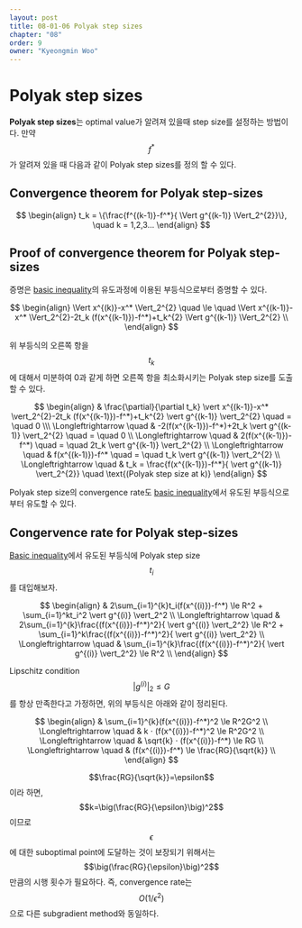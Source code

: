 ```yaml
---
layout: post
title: 08-01-06 Polyak step sizes
chapter: "08"
order: 9
owner: "Kyeongmin Woo"
---
```


# Polyak step sizes

**Polyak step sizes**는 optimal value가 알려져 있을때 step size를 설정하는 방법이다. 만약 $$f^*$$가 알려져 있을 때 다음과 같이 Polyak step sizes를 정의 할 수 있다. 

## Convergence theorem for Polyak step-sizes
>
$$ \begin{align}
t_k = \{\frac{f^{(k-1)}-f^*}{ \Vert g^{(k-1)} \Vert_2^{2}}\}, \quad k = 1,2,3...
\end{align} $$


## Proof of convergence theorem for Polyak step-sizes
증명은 [basic inequality](https://wikidocs.net/19343)의 유도과정에 이용된 부등식으로부터 증명할 수 있다. 

>
$$ \begin{align}
 \Vert x^{(k)}-x^* \Vert_2^{2}  \quad \le \quad  \Vert x^{(k-1)}-x^* \Vert_2^{2}-2t_k (f(x^{(k-1)})-f^*)+t_k^{2} \Vert g^{(k-1)} \Vert_2^{2} \\
\end{align} $$

위 부등식의 오른쪽 항을 $$t_k$$에 대해서 미분하여 0과 같게 하면 오른쪽 항을 최소화시키는 Polyak step size를 도출할 수 있다. 
>
$$ \begin{align}
& \frac{\partial}{\partial t_k}  \vert x^{(k-1)}-x^* \vert_2^{2}-2t_k (f(x^{(k-1)})-f^*)+t_k^{2} \vert g^{(k-1)} \vert_2^{2} \quad = \quad 0 \\\
 \Longleftrightarrow \quad & -2(f(x^{(k-1)})-f^*)+2t_k \vert g^{(k-1)} \vert_2^{2}  \quad = \quad 0 \\
 \Longleftrightarrow \quad & 2(f(x^{(k-1)})-f^*)  \quad = \quad 2t_k \vert g^{(k-1)} \vert_2^{2} \\
 \Longleftrightarrow \quad & f(x^{(k-1)})-f^* \quad = \quad t_k \vert g^{(k-1)} \vert_2^{2} \\
 \Longleftrightarrow \quad & t_k = \frac{f(x^{(k-1)})-f^*}{ \vert g^{(k-1)} \vert_2^{2}} \quad \text{(Polyak step size at k)}
\end{align} $$

Polyak step size의 convergence rate도 [basic inequality](https://wikidocs.net/19343)에서 유도된 부등식으로부터 유도할 수 있다. 

## Congervence rate for Polyak step-sizes 

[Basic inequality](https://wikidocs.net/19343)에서 유도된 부등식에 Polyak step size $$t_i$$를 대입해보자. 
>
$$ \begin{align}
& 2\sum_{i=1}^{k}t_i(f(x^{(i)})-f^*) \le R^2 + \sum_{i=1}^kt_i^2 \vert g^{(i)} \vert_2^2 \\
 \Longleftrightarrow \quad & 2\sum_{i=1}^{k}\frac{(f(x^{(i)})-f^*)^2}{ \vert g^{(i)} \vert_2^2} \le R^2 + \sum_{i=1}^k\frac{(f(x^{(i)})-f^*)^2}{ \vert g^{(i)} \vert_2^2} \\
 \Longleftrightarrow \quad & \sum_{i=1}^{k}\frac{(f(x^{(i)})-f^*)^2}{ \vert g^{(i)} \vert_2^2} \le R^2 \\
\end{align} $$

Lipschitz condition $$ \vert g^{(i)} \vert_2 \le G$$를 항상 만족한다고 가정하면, 위의 부등식은 아래와 같이 정리된다.
>
$$ \begin{align}
& \sum_{i=1}^{k}(f(x^{(i)})-f^*)^2 \le R^2G^2 \\
 \Longleftrightarrow \quad & k ⋅ (f(x^{(i)})-f^*)^2 \le R^2G^2 \\
 \Longleftrightarrow \quad & \sqrt{k} ⋅ (f(x^{(i)})-f^*) \le RG \\
 \Longleftrightarrow \quad & (f(x^{(i)})-f^*) \le \frac{RG}{\sqrt{k}} \\
\end{align} $$

$$\frac{RG}{\sqrt{k}}=\epsilon$$이라 하면, $$k=\big(\frac{RG}{\epsilon}\big)^2$$이므로 $$\epsilon$$에 대한 suboptimal point에 도달하는 것이 보장되기 위해서는 $$\big(\frac{RG}{\epsilon}\big)^2$$만큼의 시행 횟수가 필요하다. 즉, convergence rate는 $$O(1/\epsilon^{2})$$으로 다른 subgradient method와 동일하다. 